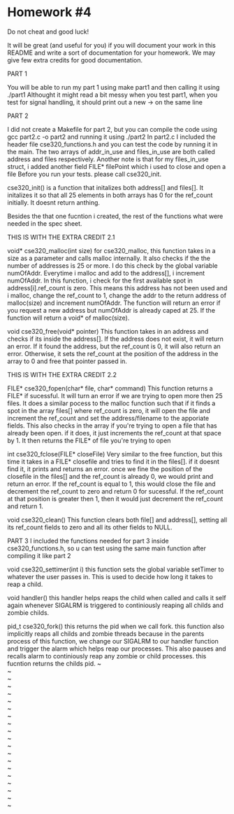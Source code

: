 # Homework #4
Do not cheat and good luck!

It will be great (and useful for you) if you will document your work in this README and write a sort of documentation for your homework. We may give few extra credits for good documentation.

PART 1

You will be able to run my part 1 using make part1 and then calling it using ./part1
Althought it might read a bit messy when you test part1, when you test for signal handling, it should print out a new -> on the same line

PART 2

I did not create a Makefile for part 2, but you can compile the code using gcc part2.c -o part2 and running it using ./part2
In part2.c I included the header file cse320_functions.h  and you can test the code by running it in the main.
The two arrays of addr_in_use and files_in_use are both called address and files respectively.
Another note is that for my files_in_use struct,  i added another field FILE* filePoint which i used to close and open a file
Before you run your tests. please call cse320_init.

cse320_init() is a function that initalizes both address[] and files[]. It initalizes it so that all 25 elements in both arrays has 0 for the ref_count initially. It doesnt return anthing.

Besides the that one fucntion i created, the rest of the functions what were needed in the spec sheet.

THIS IS WITH THE EXTRA CREDIT 2.1

void* cse320_malloc(int size)
for cse320_malloc, this function takes in a size as a parameter and calls malloc internally. It also checks if the the number of addresses is 25 or more. I do this check by the global variable numOfAddr. Everytime i malloc and add to the address[], i increment numOfAddr. In this function, i check for the first available spot in address[i].ref_count is zero. This means this address has not been used and i malloc, change the ref_count to 1, change the addr to the return address of malloc(size) and increment numOfAddr. The function will return an error if you request a new address but numOfAddr is already caped at 25. If the function will return a void* of malloc(size).

void cse320_free(void* pointer)
This function takes in an address and checks if its inside the address[]. If the address does not exist, it will return an error. If it found the address, but the ref_count is 0, it will also return an error. Otherwise, it sets the ref_count at the position of the address in the array to 0 and free that pointer passed in. 

THIS IS WITH THE EXTRA CREDIT 2.2

FILE* cse320_fopen(char* file, char* command)
This function returns a FILE* if sucessful. It will turn an error if we are trying to open more then 25 files. It does a similar pocess to the malloc function such that if it finds a spot in the array files[] where ref_count is zero, it will open the file and increment the ref_count and set the address/filename to the apporiate fields. This also checks in the array if you're trying to open a file that has already been open. if it does, it just increments the ref_count at that space by 1. It then returns the FILE* of file you're trying to open

int cse320_fclose(FILE* closeFile)
Very similar to the free function, but this time it takes in a FILE* closefile and tries to find it in the files[]. if it doesnt find it, it prints and returns an error. once we fine the position of the closefile in the files[] and the ref_count is already 0, we would print and return an error. If the ref_count is equal to 1, this would close the file and decrement the ref_count to zero and return 0 for sucessful. If the ref_count at that position is greater then 1, then it would just decrement the ref_count and return 1.

void cse320_clean()
This function clears both file[] and address[], setting all its ref_count fields to zero and all its other fields to NULL. 


PART 3
I included the functions needed for part 3 inside cse320_functions.h, so u can test using the same main function after compiling it like part 2

void cse320_settimer(int i)
this function sets the global variable setTimer to whatever the user passes in. This is used to decide how long it takes to reap a child.

void handler()
this handler helps reaps the child when called and calls it self again whenever SIGALRM is triggered to continiously reaping all childs and zombie childs.

pid_t cse320_fork()
this returns the pid when we call fork. this function also implicitly reaps all childs and zombie threads because in the parents process of this function, we change our SIGALRM to our handler function and trigger the alarm which helps reap our processes. This also pauses and recalls alarm  to continiously reap any zombie or child processes. this fucntion returns the childs pid.
~                                                                                                                                       
~                                                                                                                                       
~                                                                                                                                       
~                                                                                                                                       
~                                                                                                                                       
~                                                                                                                                       
~                                                                                                                                       
~                                                                                                                                       
~                                                                                                                                       
~                                                                                                                                       
~                                                                                                                                       
~                                                                                                                                       
~                                                                                                                                       
~                                                                                                                                       
~                                                                                                                                       
~                                                                                                                                       
~                                                                                                                                       
~                                                                                                                                       
~                                                                                                                                       
~                            
